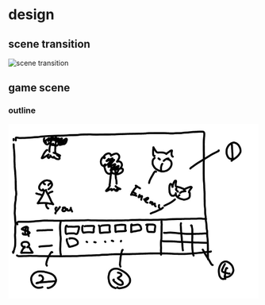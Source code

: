 # design 

## scene transition

![scene transition](http://www.plantuml.com/plantuml/svg/RP11Si8m34NtFeMMfGmNOD6Bb2wKe2IQ1ZjZov3S7bjs8D1cuOc_lkIl9omZGMZ94eX76rZOMMC6FXDqpadZPcE-Ftz0luFdVf335qZkCtg-w1Uo4OuWE1dzrMBI1ngdf0_k1k9W6d4nAgtrV_lMeOrdwjZsoH04lPY7a5jxl52gO4o3dokSB7P2_j5hrBO-vod4KL9NLjsLlAaAR4UANm1xPFjQtSInDCl9Vd07awShknXomfxWXW7QaT3JUMSAfnHUrrTc3RQ_BtBA43BvgkqLXRB8bxBsUjjIL8nrnaPFePe59cubUjfLKnswvZy2pSdB5h1nKNIP4dzZsR-3DKgoa2iHolsF4L2UU2j1pV16DMlvwJi0)

## game scene

### outline

![outline1](./images/outline1.png)


